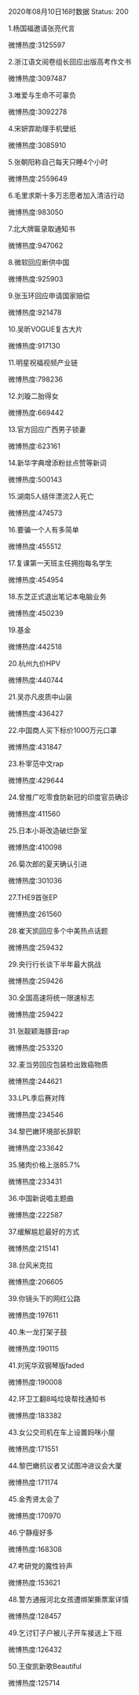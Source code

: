 2020年08月10日16时数据
Status: 200

1.杨国福邀请张亮代言

微博热度:3125597

2.浙江语文阅卷组长回应出版高考作文书

微博热度:3097487

3.唯爱与生命不可辜负

微博热度:3092278

4.宋妍霏助理手机壁纸

微博热度:3085910

5.张朝阳称自己每天只睡4个小时

微博热度:2559649

6.毛里求斯十多万志愿者加入清洁行动

微博热度:983050

7.北大牌匾录取通知书

微博热度:947062

8.微软回应断供中国

微博热度:925903

9.张玉环回应申请国家赔偿

微博热度:921478

10.吴昕VOGUE复古大片

微博热度:917130

11.明星祝福视频产业链

微博热度:798236

12.刘璇二胎得女

微博热度:669442

13.官方回应广西男子锁妻

微博热度:623161

14.新华字典增添粉丝点赞等新词

微博热度:500143

15.湖南5人结伴漂流2人死亡

微博热度:474573

16.要骗一个人有多简单

微博热度:455512

17.复课第一天班主任拥抱每名学生

微博热度:454954

18.东芝正式退出笔记本电脑业务

微博热度:450239

19.基金

微博热度:442518

20.杭州九价HPV

微博热度:440744

21.吴亦凡皮质中山装

微博热度:436427

22.中国商人买下标价1000万元口罩

微博热度:431847

23.朴宰范中文rap

微博热度:429644

24.曾推广吃零食防新冠的印度官员确诊

微博热度:411560

25.日本小哥改造破烂卧室

微博热度:410098

26.菊次郎的夏天确认引进

微博热度:301036

27.THE9首张EP

微博热度:261560

28.崔天凯回应多个中美热点话题

微博热度:259432

29.央行行长谈下半年最大挑战

微博热度:259426

30.全国高速将统一限速标志

微博热度:259422

31.张靓颖海豚音rap

微博热度:253320

32.麦当劳回应包装检出致癌物质

微博热度:244621

33.LPL季后赛对阵

微博热度:234546

34.黎巴嫩环境部长辞职

微博热度:233642

35.猪肉价格上涨85.7%

微博热度:233431

36.中国新说唱主题曲

微博热度:222587

37.缓解尴尬最好的方式

微博热度:215141

38.台风米克拉

微博热度:206605

39.你镜头下的网红公路

微博热度:197611

40.朱一龙打架子鼓

微博热度:190115

41.刘宪华双钢琴版faded

微博热度:190008

42.环卫工翻8吨垃圾帮找通知书

微博热度:183382

43.女公交司机在车上设置妈咪小屋

微博热度:171551

44.黎巴嫩抗议者又试图冲进议会大厦

微博热度:171174

45.金秀贤太会了

微博热度:170970

46.宁静瘦好多

微博热度:168308

47.考研党的魔性铃声

微博热度:153621

48.警方通报河北女孩遭绑架撕票案详情

微博热度:128457

49.乞讨钉子户被儿子开车接送上下班

微博热度:126432

50.王俊凯新歌Beautiful

微博热度:125714

